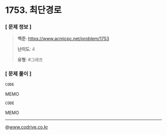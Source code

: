 # 1753. 최단경로

### [ 문제 정보 ]
> **백준**: https://www.acmicpc.net/problem/1753
> 
> **난이도**: 4
>
> **유형**: #그래프


### [ 문제 풀이 ]
```Java
CODE
```
MEMO
```Java
CODE
```
MEMO


---
@www.codrive.co.kr